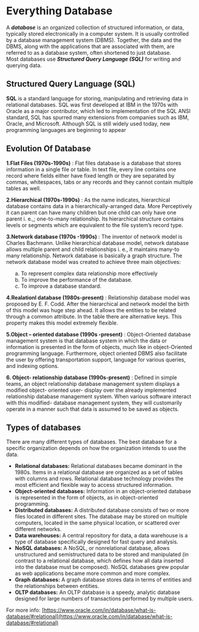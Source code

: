 # Everything Database

A ***database*** is an organized collection of structured information, or data, typically stored electronically in a computer system. It is usually controlled by a database management system (DBMS). Together, the data and the DBMS, along with the applications that are associated with them, are referred to as a database system, often shortened to just database. <br>
Most databases use ***Structured Query Language (SQL)*** for writing and querying data.

## Structured Query Language (SQL)

**SQL** is a standard language for storing, manipulating and retrieving data in  relational databases. SQL was first developed at IBM in the 1970s with Oracle as a major contributor, which led to implementation of the SQL ANSI standard, SQL has spurred many extensions from companies such as IBM, Oracle, and Microsoft. Although SQL is still widely used today, new programming languages are beginning to appear

## Evolution Of Database

 **1.Flat Files (1970s-1990s)** : Flat files database is a database that stores information in a single file or table. In text file, every line contains one record where fields either have fixed length or they are separated by commas, whitespaces, tabs or any records and they cannot contain multiple tables as well.
 
  **2.Hierarchical (1970s-1990s)** : As the name indicates, hierarchical database contains data in a hierarchically-arranged data. More Perceptively it can parent can have many children but one child can only have one parent i. e.,; one-to-many relationship. Its hierarchical structure contains levels or segments which are equivalent to the file system’s record type.
  
  **3.Network database (1970s -1990s)** : The inventor of network model is Charles Bachmann. Unlike hierarchical database model, network database allows multiple parent and child relationships i. e., it maintains many-to many relationship. Network database is basically a graph structure. The network database model was created to achieve three main objectives:<br>
  <ol>
  a. To represent complex data relationship more effectively<br>
  b. To improve the performance of the database.<br>
  c. To improve a database standard.
  </ol>
  
  **4.Realationl database (1980s-present)** : Relationship database model was proposed by E. F. Codd. After the hierarchical and network model the birth of this model was huge step ahead. It allows the entities to be related through a common attribute. In the table there are alternative keys. This property makes this model extremely flexible. 
  
  **5.Object – oriented database (1990s -present)** : Object-Oriented database management system is that database system in which the data or information is presented in the form of objects, much like in object-Oriented programming language. Furthermore, object oriented DBMS also facilitate the user by offering transportation support, language for various queries, and indexing options.
  
  **6. Object- relationship database (1990s-present)** : Defined in simple teams, an object relationship database management system displays a modified object- oriented user- display over the already implemented relationship database management system. When various software interact with this modified- database management system, they will customarily operate in a manner such that data is assumed to be saved as objects.
  
## Types of databases
There are many different types of databases. The best database for a specific organization depends on how the organization intends to use the data.

- **Relational databases:** Relational databases became dominant in the 1980s. Items in a relational database are organized as a set of tables with columns and rows. Relational database technology provides the most efficient and flexible way to access structured information.
- **Object-oriented databases:** Information in an object-oriented database is represented in the form of objects, as in object-oriented programming.
- **Distributed databases:** A distributed database consists of two or more files located in different sites. The database may be stored on multiple computers, located in the same physical location, or scattered over different networks.
- **Data warehouses:** A central repository for data, a data warehouse is a type of database specifically designed for fast query and analysis.
- **NoSQL databases:** A NoSQL, or nonrelational database, allows unstructured and semistructured data to be stored and manipulated (in contrast to a relational database, which defines how all data inserted into the database must be composed). NoSQL databases grew popular as web applications became more common and more complex.
- **Graph databases:** A graph database stores data in terms of entities and the relationships between entities.
- **OLTP databases:** An OLTP database is a speedy, analytic database designed for large numbers of transactions performed by multiple users.


For more info: [https://www.oracle.com/in/database/what-is-database/#relational](https://www.oracle.com/in/database/what-is-database/#relational)

